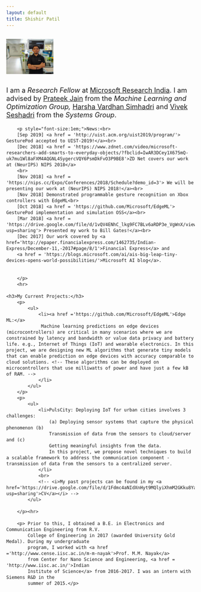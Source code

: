 ```yaml
---
layout: default
title: Shishir Patil
---
```


<!-- Shishir's Photo -->
<style type="text/css">
	.mobile{
		width : 25%;
		height: 25%;
		margin: 1em 0em;
	}
	@media only screen and (max-width: 600px) {
	  .mobile{
			width :50%;
			height:50%;
			margin: 1em 0em;
		}
	}
</style>
<div style="display: flex; justify-content: left;">
 	<img src="./img.jpg" alt="Image of Shishir in a playground" class="mobile" />
</div>


<div class="blurb">
	<!-- <h2>Hi there, I'm Shishir Patil!</h2> -->
    	<p style="font-size:1.3em;">I am a <i>Research Fellow</i> at <a href ='https://www.microsoft.com/en-us/research/lab/microsoft-research-india/'>Microsoft Research India</a>. I am advised by <a href='http://www.prateekjain.org/'>Prateek Jain</a> from the <em>Machine Learning and Optimization Group,</em> <a href='http://harsha-simhadri.org/'>Harsha Vardhan Simhadri</a> and <a href='https://www.microsoft.com/en-us/research/people/visesha/'>Vivek Seshadri</a> from the <em>Systems Group</em>.   
            <!-- <a href="/about">Read more about my life...</a> -->
        </p>

        <p style="font-size:1em;">News:<br>
        [Sep 2019] <a href = 'http://uist.acm.org/uist2019/program/'> GesturePod accepted to UIST-2019!</a><br>
        [Dec 2018] <a href = 'https://www.zdnet.com/video/microsoft-researchers-add-smarts-to-everyday-objects/?fbclid=IwAR3DCey1X675mQ-uk7mu1Wl8aFXM4AQGNL4SygercVQY6PsmDkFvO3P9BE8'>ZD Net covers our work at (NeurIPS) NIPS 2018</a>
        <br>
        [Nov 2018] <a href = 'https://nips.cc/Expo/Conferences/2018/Schedule?demo_id=3'> We will be presenting our work at (NeurIPS) NIPS 2018!</a><br>
        [Nov 2018] Demonstrated programmable gesture recognition on Xbox controllers with EdgeML<br>
        [Oct 2018] <a href = 'https://github.com/Microsoft/EdgeML'> GesturePod implementation and simulation OSS</a><br>
        [Mar 2018] <a href = 'https://drive.google.com/file/d/1vQV4ENhC_lkg9FC7BLv6aRDP3e_VgWnX/view?usp=sharing'> Presented my work to Bill Gates!</a><br>
        [Dec 2017] Our work covered by <a href='http://epaper.financialexpress.com/1462735/Indian-Express/December-11,-2017#page/8/1'>Financial Express</a> and 
        <a href = 'https://blogs.microsoft.com/ai/ais-big-leap-tiny-devices-opens-world-possibilities/'>Microsoft AI blog</a>. 


        </p>
        <hr>

    <h3>My Current Projects:</h3>
        <p>
            <ul>
                <li><a href ='https://github.com/Microsoft/EdgeML'>Edge ML:</a>
                 Machine learning predictions on edge devices (microcontrollers) are critical in many scenarios where we are constrained by latency and bandwidth or value data privacy and battery life. e.g., Internet of Things (IoT) and wearable electronics. In this project, we are designing new ML algorithms that generate tiny models that can enable prediction on edge devices with accuracy comparable to cloud solutions. <!-- These algorithms can be deployed on microcontrollers that use milliwatts of power and have just a few kB of RAM. -->
                </li>
            </ul>
        </p>
        <p>
            <ul>
                <li>PulsCity: Deploying IoT for urban cities involves 3 challenges:
                    (a) Deploying sensor systems that capture the physical phenomenon (b)
                    Transmission of data from the sensors to cloud/server and (c)
                    Getting meaningful insights from the data.
                    In this project, we propose novel techniques to build a scalable framework to address the communication component - transmission of data from the sensors to a centralized server.
                </li>
                <br>
                <!-- <i>My past projects can be found in my <a href='https://drive.google.com/file/d/1Fdmc4aNIdXnHyt9MQlyiXhmM2GKku8Ya/view?usp=sharing'>CV</a></i> -->
            </ul> 

        </p><hr>

        <p> Prior to this, I obtained a B.E. in Electronics and Communication Engineering from R.V.
            College of Engineering in 2017 (awarded University Gold Medal). During my undergraduate 
            program, I worked with <a href ='http://www.cense.iisc.ac.in/m-m-nayak'>Prof. M.M. Nayak</a>
            from Center for Nano Science and Engineering, <a href = 'http://www.iisc.ac.in/'>Indian 
            Institute of Science</a> from 2016-2017. I was an intern with Siemens R&D in the
            summer of 2015.</p>

</div><!-- /.blurb -->





